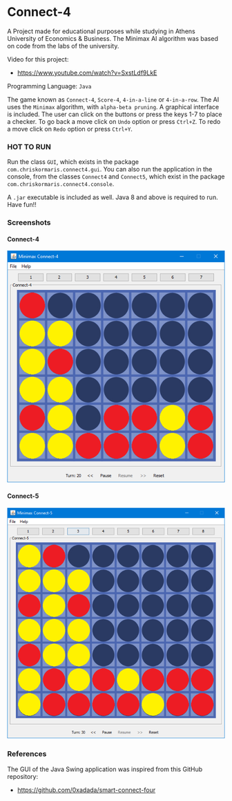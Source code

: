 # Connect-4
A Project made for educational purposes while studying in Athens University of Economics & Business.
The Minimax AI algorithm was based on code from the labs of the university.

Video for this project:
- https://www.youtube.com/watch?v=SxstLdf9LkE

Programming Language: `Java`

The game known as `Connect-4`, `Score-4`, `4-in-a-line` or `4-in-a-row`.
The AI uses the `Minimax` algorithm, with `alpha-beta pruning`.
A graphical interface is included.
The user can click on the buttons or press the keys 1-7 to place a checker.
To go back a move click on `Undo` option or press `Ctrl+Z`.
To redo a move click on `Redo` option or press `Ctrl+Y`.

### HOT TO RUN

Run the class `GUI`, which exists in the package `com.chriskormaris.connect4.gui`.
You can also run the application in the console, from the classes `Connect4` and `Connect5`,
which exist in the package `com.chriskormaris.connect4.console`.

A `.jar` executable is included as well.
Java 8 and above is required to run. Have fun!!


### Screenshots

#### Connect-4
![screenshot](/screenshots/connect-4_system-style.png)

#### Connect-5
![screenshot](/screenshots/connect-5_system-style.png)

### References
The GUI of the Java Swing application was inspired from this GitHub repository:
- https://github.com/0xadada/smart-connect-four
